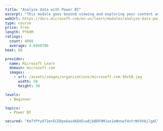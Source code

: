 ```yaml
---
title: "Analyze data with Power BI"
excerpt: "This module goes beyond viewing and exploring your content and explains how to interact with it by working with reports and dashboards to uncover and share new business insights."
webUrl: https://docs.microsoft.com/en-us/learn/modules/analyze-data-power-bi/
type: course
price: Free
length: PT60M
ratings:
  count: 4608
  average: 4.6948786
heat: 66

provider:
  name: Microsoft Learn
  domain: microsoft.com
  images:
    - url: /assets/images/organizations/microsoft.com-50x50.jpg
      width: 50
      height: 50

levels:
  - Beginner

topics:
  - Power BI

secured: "Km7YPYyO71m+ECEDpeAasdAQXEcw8jkBDFHMJax1oWnnwf4vtrWVXVAjlgACYIx7e4iNiQBv7bF1lAklh0tPp+WGOexJwSP+8kMDy5wUF+LWvTMQyBVy9EvPpHy5G9WKW+gqx5bDjDDaeMne16++D63Et9wrfESoMilpGQ0nzBBvrv7t6RkK8yC8sn2Qtrh7P8XkLieF1q+MlCwKKjQ3Dcy3TJR/OqABFYi5pmSKoh233TJYxjiW27gD5nwKkgY+ijagNfUdzQwR16lMe8g1jjsVDZo/be+XgS9l+UyhRGIs07VZtnu57Am4ji7j/y5BETu80tJV5bWqpHm3FSALRObBdDXNnLeJIlzBuEBXVhBroIoQPdvHyWvM1oE5FmaGr2kiWamrUuzDGieNTdKtmw==;D8wl04XAm9Y07TIKGsNbGw=="
---
```


